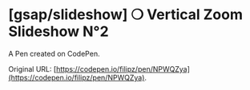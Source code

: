 # [gsap/slideshow] ❍ Vertical Zoom Slideshow N°2

A Pen created on CodePen.

Original URL: [https://codepen.io/filipz/pen/NPWQZya](https://codepen.io/filipz/pen/NPWQZya).

